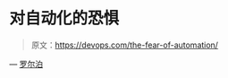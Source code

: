 # 对自动化的恐惧

> 原文：<https://devops.com/the-fear-of-automation/>

— [罗尔泊](https://devops.com/author/breselman/)